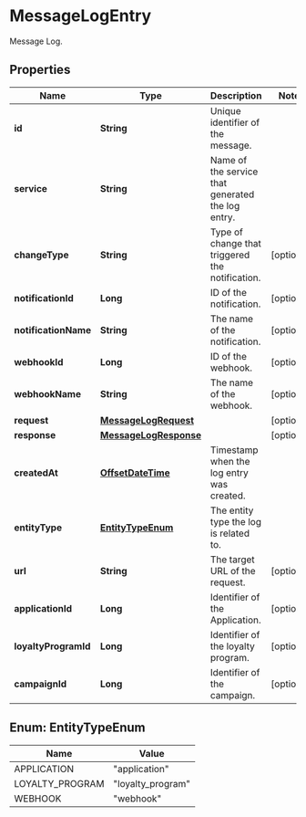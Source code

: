 

# MessageLogEntry

Message Log.
## Properties

Name | Type | Description | Notes
------------ | ------------- | ------------- | -------------
**id** | **String** | Unique identifier of the message. | 
**service** | **String** | Name of the service that generated the log entry. | 
**changeType** | **String** | Type of change that triggered the notification. |  [optional]
**notificationId** | **Long** | ID of the notification. |  [optional]
**notificationName** | **String** | The name of the notification. |  [optional]
**webhookId** | **Long** | ID of the webhook. |  [optional]
**webhookName** | **String** | The name of the webhook. |  [optional]
**request** | [**MessageLogRequest**](MessageLogRequest.md) |  |  [optional]
**response** | [**MessageLogResponse**](MessageLogResponse.md) |  |  [optional]
**createdAt** | [**OffsetDateTime**](OffsetDateTime.md) | Timestamp when the log entry was created. | 
**entityType** | [**EntityTypeEnum**](#EntityTypeEnum) | The entity type the log is related to.  | 
**url** | **String** | The target URL of the request. |  [optional]
**applicationId** | **Long** | Identifier of the Application. |  [optional]
**loyaltyProgramId** | **Long** | Identifier of the loyalty program. |  [optional]
**campaignId** | **Long** | Identifier of the campaign. |  [optional]



## Enum: EntityTypeEnum

Name | Value
---- | -----
APPLICATION | &quot;application&quot;
LOYALTY_PROGRAM | &quot;loyalty_program&quot;
WEBHOOK | &quot;webhook&quot;



